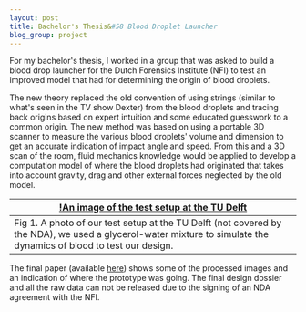 ```yaml
---
layout: post
title: Bachelor's Thesis&#58 Blood Droplet Launcher
blog_group: project
---
```



For my bachelor's thesis, I worked in a group that was asked to build a blood drop launcher for the Dutch Forensics Institute (NFI) to test an improved model that had for determining the origin of blood droplets.

The new theory replaced the old convention of using strings (similar to what's seen in the TV show Dexter) from the blood droplets and tracing back origins based on expert intuition and some educated guesswork to a common origin. The new method was based on using a portable 3D scanner to measure the various blood droplets' volume and dimension to get an accurate indication of impact angle and speed. From this and a 3D scan of the room, fluid mechanics knowledge would be applied to develop a computation model of where the blood droplets had originated that takes into account gravity, drag and other external forces neglected by the old model.

|[!An image of the test setup at the TU Delft]({{site.url}}/images/nfi/Testopstelling2.jpg)|
|---|
|Fig 1. A photo of our test setup at the TU Delft (not covered by the NDA), we used a glycerol-water mixture to simulate the dynamics of blood to test our design.|
                
The final paper (available [here]({{site.url}}/assets/final_113_paper.pdf)) shows some of the processed images and an indication of where the prototype was going. The final design dossier and all the raw data can not be released due to the signing of an NDA agreement with the NFI.